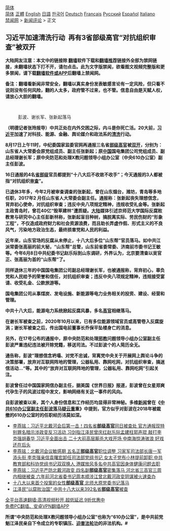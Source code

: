  <!-- 面包屑导航 --> <div class="breadcrumb"><!-- GTranslate: https://gtranslate.io/ -->  <div class="switcher notranslate">  <div class="selected">  <a href="#" onclick="return false;"> 简体</a>  </div>  <div class="option">  <a href="https://www.bannedbook.org" onclick="doGTranslate('zh-CN|zh-CN');jQuery('div.switcher div.selected a').html(jQuery(this).html());return false;" title="简体中文" class="nturl selected"> 简体</a>  <a href="https://www.bannedbook.org/zh-tw/" onclick="doGTranslate('zh-CN|zh-TW');jQuery('div.switcher div.selected a').html(jQuery(this).html());return false;" title="繁體中文" class="nturl"> 正體</a>  <a href="https://www.bannedbook.org/en/" onclick="doGTranslate('zh-CN|en');jQuery('div.switcher div.selected a').html(jQuery(this).html());return false;" title="English" class="nturl"> English</a>  <a href="https://www.bannedbook.org/ja/" onclick="doGTranslate('zh-CN|ja');jQuery('div.switcher div.selected a').html(jQuery(this).html());return false;" title="日本語" class="nturl"> 日語</a>  <a href="https://www.bannedbook.org/ko/" onclick="doGTranslate('zh-CN|ko');jQuery('div.switcher div.selected a').html(jQuery(this).html());return false;" title="한국어" class="nturl"> 한국어</a>  <a href="https://www.bannedbook.org/de/" onclick="doGTranslate('zh-CN|de');jQuery('div.switcher div.selected a').html(jQuery(this).html());return false;" title="Deutsch" class="nturl"> Deutsch</a>  <a href="https://www.bannedbook.org/fr/" onclick="doGTranslate('zh-CN|fr');jQuery('div.switcher div.selected a').html(jQuery(this).html());return false;" title="Français" class="nturl"> Français</a>  <a href="https://www.bannedbook.org/ru/" onclick="doGTranslate('zh-CN|ru');jQuery('div.switcher div.selected a').html(jQuery(this).html());return false;" title="Русский" class="nturl"> Русский</a>  <a href="https://www.bannedbook.org/es/" onclick="doGTranslate('zh-CN|es');jQuery('div.switcher div.selected a').html(jQuery(this).html());return false;" title="Español" class="nturl"> Español</a>  <a href="https://www.bannedbook.org/it/" onclick="doGTranslate('zh-CN|it');jQuery('div.switcher div.selected a').html(jQuery(this).html());return false;" title="Italiano" class="nturl"> Italiano</a>  </div>  </div>      <div class='breadcrumb-sub'><!-- Breadcrumb NavXT 6.3.0 --> <a href="https://www.bannedbook.org/" class="home">禁闻网</a> &gt; <a href="https://www.bannedbook.org/bnews/comments/" class="category">新闻评论</a> &gt; 正文</div></div><h2>习近平加速清洗行动  再有3省部级高官“对抗组织审查”被双开</h2> <p class="notice"><b>大陆网友注意：本文中的链接除 <a href="https://github.com/bannedbook/fanqiang" >翻墙</a>软件下载和<a href="https://github.com/killgcd/justmysocks/blob/master/README.md">翻墙推荐</a>链接外全部为禁网链接，未翻墙状态下打不开，请勿点击。此为文字版禁闻，欲看图文视频完整版和更多禁闻，请下载<a href="https://github.com/bannedbook/fanqiang">翻墙软件或APP</a>后翻墙上禁闻网。</p><p>备注：翻墙看新闻非常安全，翻墙以真实身份发表敏感言论有一定风险，但只看不说则没有任何风险，翻的人太多，政府管不过来，也不管。信息自由是天赋人权，请放心大胆的翻墙。</b></p>  <div class="entry"> <br /> <figure><a href="https://i1.wp.com/upload-images-bucket-v64rleca837do.s3.eu-west-1.amazonaws.com/wp-content/uploads/2021/08/17120812/0817-3%E4%BA%BA.jpg?fit=1920%2C1920&#038;ssl=1" data-caption="彭波、谢长军、张新起落马"></a><figcaption class="wp-caption-text">彭波、谢长军、张新起落马</figcaption></figure> <p><b>（明德记者张玲报导）中共正处在内外交困之际，内斗是你死亡活。20大前，<a href="https://www.bannedbook.org/bnews/tag/%e4%b9%a0%e8%bf%91%e5%b9%b3/" class="st_tag internal_tag" rel="tag" title="标签 习近平 下的日志">习近平</a>加速了对科技、能源、金融、舆论媒介和政法系的<a href="https://www.bannedbook.org/bnews/tag/%E6%B8%85%E6%B4%97/" class="st_tag internal_tag" rel="tag" title="标签 清洗 下的日志">清洗</a>行动。</b></p> <p><b>8月17日上午11时，中纪委国家监委官网再通报三名省<a href="https://www.bannedbook.org/bnews/tag/%e9%83%a8%e7%ba%a7%e9%ab%98%e5%ae%98/" class="st_tag internal_tag" rel="tag" title="标签 部级高官 下的日志">部级高官</a>被<a href="https://www.bannedbook.org/bnews/tag/%E5%8F%8C%E5%BC%80/" class="st_tag internal_tag" rel="tag" title="标签 双开 下的日志">双开</a>，分别为：山东省人大常委会原党组成员、副主任张新起；原<span class='wp_keywordlink_affiliate'><a href="https://www.bannedbook.org/" title="中国" target="_blank">中国</a></span>国电集团公司党组成员、副总经理谢长军；原中央防范和处理X教问题领导小组办公室（中央610办公室）副主任彭波。</b></p> <p><b>16日通报的4名<a href="https://www.bannedbook.org/bnews/tag/%E7%9C%81%E9%83%A8%E7%BA%A7/" class="st_tag internal_tag" rel="tag" title="标签 省部级 下的日志">省部级</a>官员都提到“十八大后不收敛不收手”；今天通报的3人都被指“对抗组织<a href="https://www.bannedbook.org/bnews/tag/%E5%AE%A1%E6%9F%A5/" class="st_tag internal_tag" rel="tag" title="标签 审查 下的日志">审查</a>”。</b></p>  <p><b>已退休3年多，今年2月被审查调查的张新起，曾在山东烟台，潍坊，青岛等多地任职，2017年2 月任山东省人大常委会副主任。通报称：张新起丧失理想信念，背弃初心使命，对抗组织审查；违反中央八项规定精神，违规收受礼金等。张新起主政青岛时，曾花40亿“毁草建林”遭质疑。<span class='wp_keywordlink_affiliate'><a href="https://www.bannedbook.org/" title="大陆" target="_blank">大陆</a></span>媒体引述京师范大学</b><strong>国际反腐败教育与研究中心主任彭新林称，张新起盲目种树，搞脱离实际、劳民伤财的“形象工程”，不仅造成政府财力和社会资源浪费，而且助长弄虚作假、形式主义的不良风气，污染地方政治生态，最终损害党和人民的利益。</strong></p> <p><strong>近年来，山东官场的反腐从未停止，十八大后多位“山东帮”官员落马。如中共江派常委张高丽的前大秘，“山东帮”总管，山东前省委常委、济南前市委书记王敏等。今年6月8日中共纪委书记赵乐际到山东调研，外界认为，北京要清查以吴官正、张高丽为首的“山东帮”了。</strong></p> <p><strong>同样退休三年的中国国电集团公司副总经理谢长军，也被通报称，背弃初心，辜负党和人民给予的荣誉和信任，对抗组织审查；违反中央八项规定精神，违规接受宴请、收受礼金、公款旅游等。</strong></p>  <p><strong>国电集团公司从事煤炭、发电设施、新能源等电力业务相关的投资、建设、经营和管理。</strong></p> <p><b>中共十八大后，能源电力系统掀起反腐风暴，多名<a href="https://www.bannedbook.org/bnews/tag/%E9%AB%98%E5%AE%98/" class="st_tag internal_tag" rel="tag" title="标签 高官 下的日志">高官</a>相继落马。</b></p> <p><b>在谢长军被查之前，2020年10月以来，已有多位能源领域官员或高管卷入反腐旋涡；谢长军被查之后，传出国电前董事长乔保平坠楼身亡的消息。</b></p>  <p><b>另外，在17号公布的通报中，原中央防范和处理<span class='wp_keywordlink'><a href="https://www.bannedbook.org/forum11/topic281.html" title="禁片：评中国共产党的邪教本质" target="_blank">邪教</a></span>问题领导小组办公室副主任彭波严重违纪违法被开除党籍，移送司法。不过彭波个的人简历全无。</b></p> <p><b>通告称，彭波&#8221;理想信念坍塌、对党不忠诚，背离党中央关于开展网上舆论斗争的决策部署，放弃对互联网阵地的管理，公器私用、靠网吃网，对抗组织审查，搞迷信活动&#8230;“等。其中的“放弃对互联网阵地的管理，公器私用、靠网吃网”引起关注。</b></p> <p><b>彭波曾任过中国国家网信办副主任，据美国《世界日报》报道，彭波曾在女星郑爽代孕生子的风波过程中发文，影响网络有关这一事件的风向。</b></p>  <p><b>自彭波被查以来，其个人身份信息和工作经历均显得非常神秘。多维<span class='wp_keywordlink_affiliate'><a href="https://www.bannedbook.org/" title="新闻">新闻</a></span>曾在《</b><a href="https://www.dwnews.com/%E4%B8%AD%E5%9B%BD/60233362/%E4%B8%AD%E5%85%B1610%E5%8A%9E%E5%85%AC%E5%AE%A4%E5%89%AF%E4%B8%BB%E4%BB%BB%E5%BD%AD%E6%B3%A2%E8%90%BD%E9%A9%AC%E7%96%91%E4%BA%91%E9%87%8D%E9%87%8D"><strong>中共610办公室副主任彭波落马疑云重</strong></a><b>重》中提到，官方似乎对彭波在2018年被裁撤的610办公室时的任职经历讳莫如深。</b></p> <ul class='op-related-articles' title='相关阅读'> <li><a href='https://www.bannedbook.org/bnews/comments/20210816/1607299.html' target='_blank'>李燕铭：习近平北戴河会后第一击！四名省<b>部级高官</b>同日被查处 官方通报现特别罪名暗示涉政变反习活动 习剑指江泽民曾庆红赵乐际孟建柱郭声琨 敲打李克强胡春华 习近平全面出击 二十大前高层厮杀大戏开场 中南海惊涛骇浪 好戏还在后头</a></li> <li><a href='https://www.bannedbook.org/bnews/comments/20210805/1600741.html' target='_blank'>李燕铭：北戴河会议敏感期 五名正<b>部级高官</b>职位调整 习家军司法部长唐一军添头衔 李克强亲信袁曙宏卸任司法部党组书记 女太子党布小林提前卸职 中共教育部和科协党组书记双双换人 港媒放风多名中共高官因身体健康问题去职</a></li> <li><a href='https://www.bannedbook.org/bnews/comments/20210725/1593874.html' target='_blank'>李燕铭：习近平严防北戴河政变 四名副<b>部级高官</b>密集落马 河北省三高官三周内相继被查 六年前河北省委书记周本顺涉江曾北戴河政变阴谋被火速查办</a></li> <li><a href='https://www.bannedbook.org/bnews/headline/20210709/1583919.html' target='_blank'>十八大以来首个投案的女性<b>部级高官</b> 北师大原党委书记落马</a></li> <li><a href='https://www.bannedbook.org/bnews/cbnews/20210628/1576104.html' target='_blank'>江泽民“以腐败治国” 中共十八大以来392名省<b>部级高官</b>被查</a></li> </ul> <p class="texttj"> <a href="https://github.com/bannedbook/fanqiang/wiki/V2ray%E6%9C%BA%E5%9C%BA" target="_blank">全平台高速翻墙:高清视频秒开,超低延迟,9折优惠中</a><br/> <a href="https://github.com/bannedbook/fanqiang/wiki/%E7%A6%81%E9%97%BB%E7%BD%91%E5%AE%89%E5%8D%93%E7%BF%BB%E5%A2%99%E6%96%B0%E9%97%BBAPP" target="_blank">免费PC翻墙、安卓VPN翻墙APP</a></p><p><b>所谓“中央防范和处理X教问题领导小组办公室”也称为“610办公室”，是中共前党魁江泽民亲自下令成立的专职镇压、<span class='wp_keywordlink'><a href="https://www.bannedbook.org/forum11/topic278.html" title="评江泽民与中共相互利用迫害法轮功" target="_blank">迫害法轮功</a></span>的非法机构。#</b></p><a name='sharetosocial'></a>  <div style="margin-bottom:5px;padding-bottom:5px;clear:both"> <div id="archive-pix-1" class="banner-ads"> <!-- AuctionX Display platform tag START --> <div id="26318x728x90x621x_ADSLOT2" clicktrack="%%CLICK_URL_ESC%%"></div> <!-- AuctionX Display platform tag END --> </div> <div id="archive-pix-2" class="banner-ads"> <!-- AuctionX Display platform tag START --> <div id="26315x300x250x621x_ADSLOT2" clicktrack="%%CLICK_URL_ESC%%"></div> <!-- AuctionX Display platform tag END --> </div> </div>  <div id="archive-pix-1" class="banner-ads"> <!-- AuctionX Display platform tag START --> <div id="26318x728x90x621x_ADSLOT3" clicktrack="%%CLICK_URL_ESC%%"></div> <!-- AuctionX Display platform tag END --> </div> </div><!--END ENTRY--> 